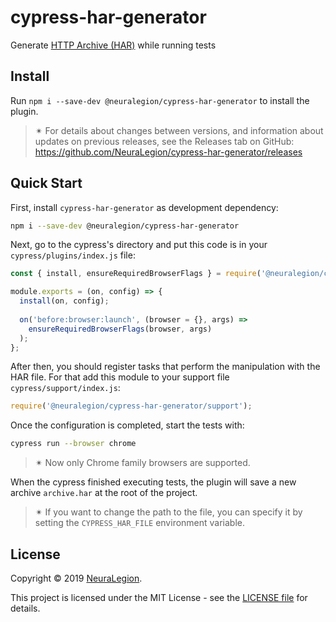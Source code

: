 # cypress-har-generator

Generate [HTTP Archive (HAR)](http://www.softwareishard.com/blog/har-12-spec/)  while running tests

## Install

Run `npm i --save-dev @neuralegion/cypress-har-generator` to install the plugin.

> ✴ For details about changes between versions, and information about updates on previous releases, see the Releases tab on GitHub: https://github.com/NeuraLegion/cypress-har-generator/releases

## Quick Start

First, install `cypress-har-generator` as development dependency:

```bash
npm i --save-dev @neuralegion/cypress-har-generator
```

Next, go to the cypress's directory and put this code is in your `cypress/plugins/index.js` file:

```js
const { install, ensureRequiredBrowserFlags } = require('@neuralegion/cypress-har-generator');

module.exports = (on, config) => {
  install(on, config);
  
  on('before:browser:launch', (browser = {}, args) =>
    ensureRequiredBrowserFlags(browser, args)
  );
};
```

After then, you should register tasks that perform the manipulation with the HAR file. 
For that add this module to your support file `cypress/support/index.js`:

```js
require('@neuralegion/cypress-har-generator/support');
```

Once the configuration is completed, start the tests with:

```bash
cypress run --browser chrome
```

> ✴  Now only Chrome family browsers are supported.

When the cypress finished executing tests, the plugin will save a new archive `archive.har` at the root of the project.

> ✴  If you want to change the path to the file, you can specify it by setting the `CYPRESS_HAR_FILE` environment variable.

## License

Copyright © 2019 [NeuraLegion](https://github.com/NeuraLegion).

This project is licensed under the MIT License - see the [LICENSE file](LICENSE) for details.

